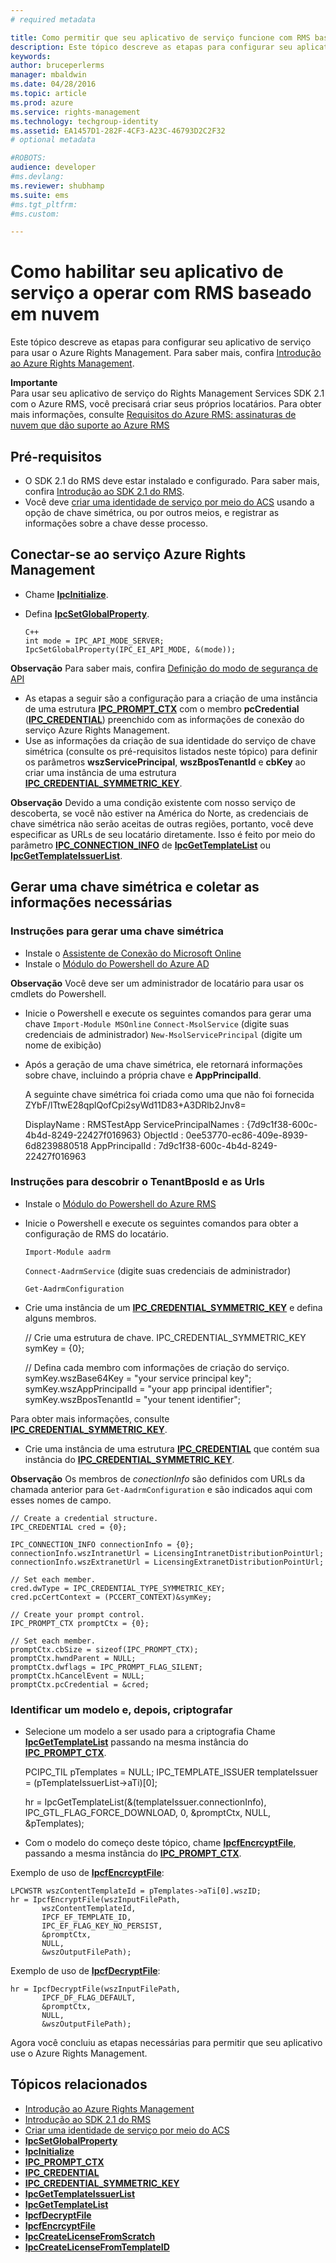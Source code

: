 ```yaml
---
# required metadata

title: Como permitir que seu aplicativo de serviço funcione com RMS baseado em nuvem | Azure RMS
description: Este tópico descreve as etapas para configurar seu aplicativo de serviço para usar o Azure Rights Management.
keywords:
author: bruceperlerms
manager: mbaldwin
ms.date: 04/28/2016
ms.topic: article
ms.prod: azure
ms.service: rights-management
ms.technology: techgroup-identity
ms.assetid: EA1457D1-282F-4CF3-A23C-46793D2C2F32
# optional metadata

#ROBOTS:
audience: developer
#ms.devlang:
ms.reviewer: shubhamp
ms.suite: ems
#ms.tgt_pltfrm:
#ms.custom:

---
```


# Como habilitar seu aplicativo de serviço a operar com RMS baseado em nuvem

Este tópico descreve as etapas para configurar seu aplicativo de serviço para usar o Azure Rights Management. Para saber mais, confira [Introdução ao Azure Rights Management](https://technet.microsoft.com/en-us/library/jj585016.aspx).

**Importante**  
Para usar seu aplicativo de serviço do Rights Management Services SDK 2.1 com o Azure RMS, você precisará criar seus próprios locatários. Para obter mais informações, consulte [Requisitos do Azure RMS: assinaturas de nuvem que dão suporte ao Azure RMS](/rights-management/get-started/requirements-subscriptions.md)

## Pré-requisitos

-   O SDK 2.1 do RMS deve estar instalado e configurado. Para saber mais, confira [Introdução ao SDK 2.1 do RMS](getting-started-with-ad-rms-2-0.md).
-   Você deve [criar uma identidade de serviço por meio do ACS](https://msdn.microsoft.com/en-us/library/gg185924.aspx) usando a opção de chave simétrica, ou por outros meios, e registrar as informações sobre a chave desse processo.

## Conectar-se ao serviço Azure Rights Management

-   Chame [**IpcInitialize**](/rights-management/sdk/2.1/api/win/functions#msipc_ipcinitialize).
-   Defina [**IpcSetGlobalProperty**](/rights-management/sdk/2.1/api/win/functions#msipc_ipcsetglobalproperty).

        C++
        int mode = IPC_API_MODE_SERVER;
        IpcSetGlobalProperty(IPC_EI_API_MODE, &(mode));


  **Observação** Para saber mais, confira [Definição do modo de segurança de API](setting-the-api-security-mode-api-mode.md)

     
-   As etapas a seguir são a configuração para a criação de uma instância de uma estrutura [**IPC\_PROMPT\_CTX**](/rights-management/sdk/2.1/api/win/ipc_prompt_ctx#msipc_ipc_prompt_ctx) com o membro **pcCredential** ([**IPC\_CREDENTIAL**](/rights-management/sdk/2.1/api/win/ipc_credential#msipc_ipc_credential)) preenchido com as informações de conexão do serviço Azure Rights Management.
-   Use as informações da criação de sua identidade do serviço de chave simétrica (consulte os pré-requisitos listados neste tópico) para definir os parâmetros **wszServicePrincipal**, **wszBposTenantId** e **cbKey** ao criar uma instância de uma estrutura [**IPC\_CREDENTIAL\_SYMMETRIC\_KEY**](/rights-management/sdk/2.1/api/win/ipc_credential#msipc_ipc_credential_symmetric_key).

**Observação** Devido a uma condição existente com nosso serviço de descoberta, se você não estiver na América do Norte, as credenciais de chave simétrica não serão aceitas de outras regiões, portanto, você deve especificar as URLs de seu locatário diretamente. Isso é feito por meio do parâmetro [**IPC\_CONNECTION\_INFO**](/rights-management/sdk/2.1/api/win/ipc_connection_info#msipc_ipc_connection_info) de [**IpcGetTemplateList**](/rights-management/sdk/2.1/api/win/functions#msipc_ipcgettemplatelist) ou [**IpcGetTemplateIssuerList**](/rights-management/sdk/2.1/api/win/functions#msipc_ipcgettemplateissuerlist).

## Gerar uma chave simétrica e coletar as informações necessárias

### Instruções para gerar uma chave simétrica

-   Instale o [Assistente de Conexão do Microsoft Online](http://go.microsoft.com/fwlink/p/?LinkID=286152)
-   Instale o [Módulo do Powershell do Azure AD](https://bposast.vo.msecnd.net/MSOPMW/8073.4/amd64/AdministrationConfig-en.msi)

**Observação** Você deve ser um administrador de locatário para usar os cmdlets do Powershell.

-   Inicie o Powershell e execute os seguintes comandos para gerar uma chave         `Import-Module MSOnline`
            `Connect-MsolService` (digite suas credenciais de administrador)         `New-MsolServicePrincipal` (digite um nome de exibição)
-   Após a geração de uma chave simétrica, ele retornará informações sobre chave, incluindo a própria chave e **AppPrincipalId**.


    A seguinte chave simétrica foi criada como uma que não foi fornecida ZYbF/lTtwE28qplQofCpi2syWd11D83+A3DRlb2Jnv8=

    DisplayName : RMSTestApp ServicePrincipalNames : {7d9c1f38-600c-4b4d-8249-22427f016963} ObjectId : 0ee53770-ec86-409e-8939-6d8239880518 AppPrincipalId : 7d9c1f38-600c-4b4d-8249-22427f016963


### Instruções para descobrir o **TenantBposId** e as **Urls**

-   Instale o [Módulo do Powershell do Azure RMS](https://technet.microsoft.com/en-us/library/jj585012.aspx)
-   Inicie o Powershell e execute os seguintes comandos para obter a configuração de RMS do locatário.

    `Import-Module aadrm`

    `Connect-AadrmService` (digite suas credenciais de administrador)

    `Get-AadrmConfiguration`


-   Crie uma instância de um [**IPC\_CREDENTIAL\_SYMMETRIC\_KEY**](/rights-management/sdk/2.1/api/win/ipc_credential#msipc_ipc_credential_symmetric_key) e defina alguns membros.

    // Crie uma estrutura de chave.
    IPC_CREDENTIAL_SYMMETRIC_KEY symKey = {0};

    // Defina cada membro com informações de criação do serviço.
    symKey.wszBase64Key = "your service principal key"; symKey.wszAppPrincipalId = "your app principal identifier"; symKey.wszBposTenantId = "your tenent identifier";


Para obter mais informações, consulte [**IPC\_CREDENTIAL\_SYMMETRIC\_KEY**](/rights-management/sdk/2.1/api/win/ipc_credential#msipc_ipc_credential_symmetric_key).

-   Crie uma instância de uma estrutura [**IPC\_CREDENTIAL**](/rights-management/sdk/2.1/api/win/ipc_credential#msipc_ipc_credential) que contém sua instância do [**IPC\_CREDENTIAL\_SYMMETRIC\_KEY**](/rights-management/sdk/2.1/api/win/ipc_credential#msipc_ipc_credential_symmetric_key).

**Observação**  Os membros de *conectionInfo* são definidos com URLs da chamada anterior para `Get-AadrmConfiguration` e são indicados aqui com esses nomes de campo.

    // Create a credential structure.
    IPC_CREDENTIAL cred = {0};

    IPC_CONNECTION_INFO connectionInfo = {0};
    connectionInfo.wszIntranetUrl = LicensingIntranetDistributionPointUrl;
    connectionInfo.wszExtranetUrl = LicensingExtranetDistributionPointUrl;

    // Set each member.
    cred.dwType = IPC_CREDENTIAL_TYPE_SYMMETRIC_KEY;
    cred.pcCertContext = (PCCERT_CONTEXT)&symKey;

    // Create your prompt control.
    IPC_PROMPT_CTX promptCtx = {0};

    // Set each member.
    promptCtx.cbSize = sizeof(IPC_PROMPT_CTX);
    promptCtx.hwndParent = NULL;
    promptCtx.dwflags = IPC_PROMPT_FLAG_SILENT;
    promptCtx.hCancelEvent = NULL;
    promptCtx.pcCredential = &cred;

### Identificar um modelo e, depois, criptografar

-   Selecione um modelo a ser usado para a criptografia
    Chame [**IpcGetTemplateList**](/rights-management/sdk/2.1/api/win/functions#msipc_ipcgettemplatelist) passando na mesma instância do [**IPC\_PROMPT\_CTX**](/rights-management/sdk/2.1/api/win/ipc_prompt_ctx#msipc_ipc_prompt_ctx).


    PCIPC_TIL pTemplates = NULL; IPC_TEMPLATE_ISSUER templateIssuer = (pTemplateIssuerList->aTi)[0];

    hr = IpcGetTemplateList(&(templateIssuer.connectionInfo),        IPC_GTL_FLAG_FORCE_DOWNLOAD,        0,        &promptCtx,        NULL,        &pTemplates);


-   Com o modelo do começo deste tópico, chame [**IpcfEncrcyptFile**](/rights-management/sdk/2.1/api/win/functions#msipc_ipcfencryptfile), passando a mesma instância do [**IPC\_PROMPT\_CTX**](/rights-management/sdk/2.1/api/win/ipc_prompt_ctx#msipc_ipc_prompt_ctx).

Exemplo de uso de [**IpcfEncrcyptFile**](/rights-management/sdk/2.1/api/win/functions#msipc_ipcfencryptfile):

    LPCWSTR wszContentTemplateId = pTemplates->aTi[0].wszID;
    hr = IpcfEncryptFile(wszInputFilePath,
           wszContentTemplateId,
           IPCF_EF_TEMPLATE_ID,
           IPC_EF_FLAG_KEY_NO_PERSIST,
           &promptCtx,
           NULL,
           &wszOutputFilePath);

Exemplo de uso de [**IpcfDecryptFile**](/rights-management/sdk/2.1/api/win/functions#msipc_ipcfdecryptfile):

    hr = IpcfDecryptFile(wszInputFilePath,
           IPCF_DF_FLAG_DEFAULT,
           &promptCtx,
           NULL,
           &wszOutputFilePath);

Agora você concluiu as etapas necessárias para permitir que seu aplicativo use o Azure Rights Management.

## Tópicos relacionados

* [Introdução ao Azure Rights Management](https://technet.microsoft.com/en-us/library/jj585016.aspx)
* [Introdução ao SDK 2.1 do RMS](getting-started-with-ad-rms-2-0.md)
* [Criar uma identidade de serviço por meio do ACS](https://msdn.microsoft.com/en-us/library/gg185924.aspx)
* [**IpcSetGlobalProperty**](/rights-management/sdk/2.1/api/win/functions#msipc_ipcsetglobalproperty)
* [**IpcInitialize**](/rights-management/sdk/2.1/api/win/functions#msipc_ipcinitialize)
* [**IPC\_PROMPT\_CTX**](/rights-management/sdk/2.1/api/win/ipc_prompt_ctx#msipc_ipc_prompt_ctx)
* [**IPC\_CREDENTIAL**](/rights-management/sdk/2.1/api/win/ipc_credential#msipc_ipc_credential)
* [**IPC\_CREDENTIAL\_SYMMETRIC\_KEY**](/rights-management/sdk/2.1/api/win/ipc_credential#msipc_ipc_credential_symmetric_key)
* [**IpcGetTemplateIssuerList**](/rights-management/sdk/2.1/api/win/functions#msipc_ipcgettemplateissuerlist)
* [**IpcGetTemplateList**](/rights-management/sdk/2.1/api/win/functions#msipc_ipcgettemplatelist)
* [**IpcfDecryptFile**](/rights-management/sdk/2.1/api/win/functions#msipc_ipcfdecryptfile)
* [**IpcfEncrcyptFile**](/rights-management/sdk/2.1/api/win/functions#msipc_ipcfencryptfile)
* [**IpcCreateLicenseFromScratch**](/rights-management/sdk/2.1/api/win/functions#msipc_ipccreatelicensefromscratch)
* [**IpcCreateLicenseFromTemplateID**](/rights-management/sdk/2.1/api/win/functions#msipc_ipccreatelicensefromtemplateid)
 

 


<!--HONumber=Jun16_HO2-->


